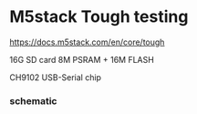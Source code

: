 # M5stack Tough testing

https://docs.m5stack.com/en/core/tough

16G SD card
8M PSRAM + 16M FLASH

CH9102 USB-Serial chip


### schematic

